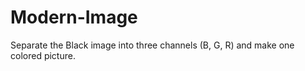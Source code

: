 # Modern-Image


Separate the Black image into three channels (B, G, R) and make one colored picture.
